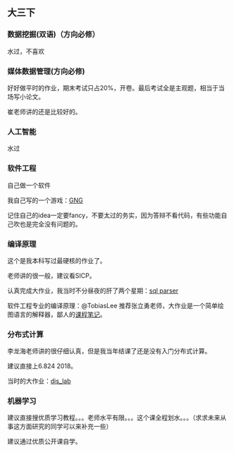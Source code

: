 ## 大三下



### 数据挖掘(双语)（方向必修）

水过，不喜欢



### 媒体数据管理(方向必修)

好好做平时的作业，期末考试只占20%，开卷。最后考试全是主观题，相当于当场写小论文。

崔老师讲的还是比较好的。



### 人工智能

水过



### 软件工程

自己做一个软件

我自己写的一个游戏：[GNG](<https://github.com/baolintian/SoftwareProject>)

记住自己的idea一定要fancy，不要太过的务实，因为答辩不看代码，有些功能自己吹也是完全没有问题的。



### 编译原理

这个是我本科写过最硬核的作业了。

老师讲的很一般，建议看SICP。

认真完成大作业，我当时不分昼夜的肝了两个星期：[sql parser](https://github.com/baolintian/Principle-of-Compiler)

软件工程专业的编译原理：@TobiasLee 推荐张立勇老师，大作业是一个简单绘图语言的解释器，鄙人的[课程笔记](https://tobiaslee.top/2019/01/15/compile-principle-notes/)。

### 分布式计算

李龙海老师讲的很仔细认真，但是我当年结课了还是没有入门分布式计算。

建议直接上6.824 2018。

当时的大作业：[dis_lab](<https://github.com/baolintian/Distributed-System>)



### 机器学习

建议直接搜优质学习教程。。。老师水平有限。。。这个课全程划水。。。（求求未来从事这方面研究的同学可以来补充一些）

建议通过优质公开课自学。